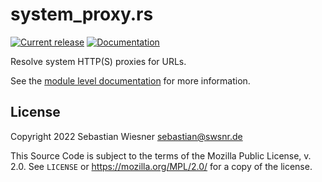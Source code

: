 # system_proxy.rs

[![Current release](https://img.shields.io/crates/v/system_proxy.svg)][crates]
[![Documentation](https://docs.rs/system_proxy/badge.svg)][docs]

Resolve system HTTP(S) proxies for URLs.

[crates]: https://crates.io/crates/system_proxy
[docs]: https://docs.rs/system_proxy

See the [module level documentation](https://docs.rs/system_proxy/latest/system_proxy/) for more information.

## License

Copyright 2022 Sebastian Wiesner <sebastian@swsnr.de>

This Source Code is subject to the terms of the Mozilla Public License, v. 2.0.
See `LICENSE` or <https://mozilla.org/MPL/2.0/> for a copy of the license.
